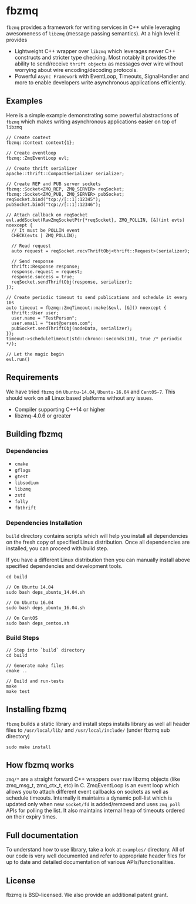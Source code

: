 # fbzmq
`fbzmq` provides a framework for writing services in C++ while leveraging
awesomeness of `libzmq` (message passing semantics). At a high level it provides
- Lightweight C++ wrapper over `libzmq` which leverages newer C++ constructs
  and stricter type checking. Most notably it provides the ability to
  send/receive `thrift objects` as messages over wire without worrying about
  wire encoding/decoding protocols.
- Powerful `Async Framework` with EventLoop, Timeouts, SignalHandler and more to
  enable developers write asynchronous applications efficiently.

## Examples
Here is a simple example demonstrating some powerful abstractions of `fbzmq`
which makes writing asynchronous applications easier on top of `libzmq`

```
// Create context
fbzmq::Context context{1};

// Create eventloop
fbzmq::ZmqEventLoop evl;

// Create thrift serializer
apache::thrift::CompactSerializer serializer;

// Create REP and PUB server sockets
fbzmq::Socket<ZMQ_REP, ZMQ_SERVER> reqSocket;
fbzmq::Socket<ZMQ_PUB, ZMQ_SERVER> pubSocket;
reqSocket.bind("tcp://[::1]:12345");
pubSocket.bind("tcp://[::1]:12346");

// Attach callback on reqSocket
evl.addSocket(RawZmqSocketPtr{*reqSocket}, ZMQ_POLLIN, [&](int evts) noexcept {
  // It must be POLLIN event
  CHECK(evts | ZMQ_POLLIN);

  // Read request
  auto request = reqSocket.recvThriftObj<thrift::Request>(serializer);

  // Send response
  thrift::Response response;
  response.request = request;
  response.success = true;
  reqSocket.sendThriftObj(response, serializer);
});

// Create periodic timeout to send publications and schedule it every 10s
auto timeout = fbzmq::ZmqTimeout::make(&evl, [&]() noexcept {
  thrift::User user;
  user.name = "TestPerson";
  user.email = "test@person.com";
  pubSocket.sendThriftObj(nodeData, serializer);
});
timeout->scheduleTimeout(std::chrono::seconds(10), true /* periodic */);

// Let the magic begin
evl.run()

```

## Requirements
We have tried `fbzmq` on `Ubuntu-14.04`, `Ubuntu-16.04` and `CentOS-7`. This
should work on all Linux based platforms without any issues.

* Compiler supporting C++14 or higher
* libzmq-4.0.6 or greater

## Building fbzmq

### Dependencies
* `cmake`
* `gflags`
* `gtest`
* `libsodium`
* `libzmq`
* `zstd`
* `folly`
* `fbthrift`

### Dependencies Installation
`build` directory contains scripts which will help you install all dependencies
on the fresh copy of specified Linux distribution. Once all dependencies are
installed, you can proceed with build step.

If you have a different Linux distribution then you can manually install above
specified dependencies and development tools.

```
cd build

// On Ubuntu 14.04
sudo bash deps_ubuntu_14.04.sh

// On Ubuntu 16.04
sudo bash deps_ubuntu_16.04.sh

// On CentOS
sudo bash deps_centos.sh
```

### Build Steps
```
// Step into `build` directory
cd build

// Generate make files
cmake ..

// Build and run-tests
make
make test
```

## Installing fbzmq
`fbzmq` builds a static library and install steps installs library as well all
header files to `/usr/local/lib/` and `/usr/local/include/` (under fbzmq sub
directory)

```
sudo make install
```

## How fbzmq works
`zmq/*` are a straight forward C++ wrappers over raw libzmq objects (like
zmq_msg_t, zmq_ctx_t, etc)  in C. ZmqEventLoop is an event loop which allows
you to attach different event callbacks on sockets as well as schedule timeouts.
Internally it maintains a dynamic poll-list which is updated only when new
`socket/fd` is added/removed and uses `zmq_poll` APIs for polling the list. It
also maintains internal heap of timeouts ordered on their expiry times.

## Full documentation
To understand how to use library, take a look at `examples/` directory. All of
our code is very well documented and refer to appropriate header files for up to
date and detailed documentation of various APIs/functionalities.

## License
fbzmq is BSD-licensed. We also provide an additional patent grant.
